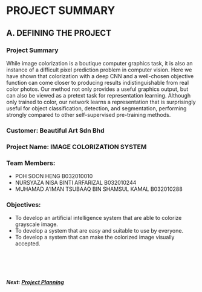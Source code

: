 # PROJECT SUMMARY

## A. DEFINING THE PROJECT
###  Project Summary

While image colorization is a boutique computer graphics task, it is also an instance of a difficult pixel prediction problem in computer vision. Here we have shown that colorization with a deep CNN and a well-chosen objective function can come closer to producing results indistinguishable from real color photos. Our method not only provides a useful graphics output, but can also be viewed as a pretext task for representation learning. Although only trained to color, our network learns a representation that is surprisingly useful for object classification, detection, and segmentation, performing strongly compared to other self-supervised pre-training methods.

###  Customer: Beautiful Art Sdn Bhd

### Project Name: IMAGE COLORIZATION SYSTEM

### Team Members: 
+ POH SOON HENG B032010010
+ NURSYAZA NISA BINTI ARFARIZAL B032010244
+ MUHAMAD A'IMAN TSUBAAQ BIN SHAMSUL KAMAL B032010288

### Objectives:
+ To develop an artificial intelligence system that are able to colorize grayscale image.
+ To develop a system that are easy and suitable to use by everyone.
+ To develop a system that can make the colorized image visually accepted.

<br><br><br>
##### Next: [Project Planning](B-Project_Planning.md)
